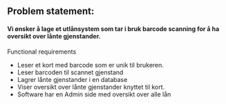 ## Problem statement: 
#### Vi ønsker å lage et utlånsystem som tar i bruk barcode scanning for å ha oversikt over lånte gjenstander. 

Functional requirements
- Leser et kort med barcode som er unik til brukeren.
- Leser barcoden til scannet gjenstand
- Lagrer lånte gjenstander i en database
- Viser oversikt over lånte gjenstander knyttet til kort.
- Software har en Admin side med oversikt over alle lån 
